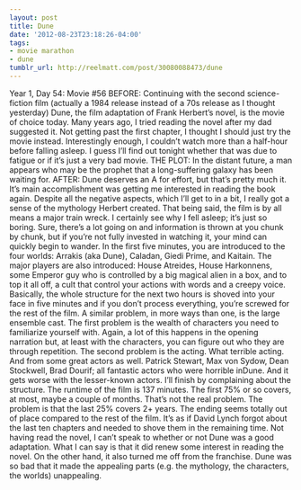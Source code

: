 ```yaml
---
layout: post
title: Dune
date: '2012-08-23T23:18:26-04:00'
tags:
- movie marathon
- dune
tumblr_url: http://reelmatt.com/post/30080088473/dune
---
```

Year 1, Day 54: Movie #56
BEFORE: Continuing with the second science-fiction film (actually a 1984 release instead of a 70s release as I thought yesterday) Dune, the film adaptation of Frank Herbert’s novel, is the movie of choice today. Many years ago, I tried reading the novel after my dad suggested it. Not getting past the first chapter, I thought I should just try the movie instead. Interestingly enough, I couldn’t watch more than a half-hour before falling asleep. I guess I’ll find out tonight whether that was due to fatigue or if it’s just a very bad movie.
THE PLOT: In the distant future, a man appears who may be the prophet that a long-suffering galaxy has been waiting for.
AFTER: Dune deserves an A for effort, but that’s pretty much it. It’s main accomplishment was getting me interested in reading the book again. Despite all the negative aspects, which I’ll get to in a bit, I really got a sense of the mythology Herbert created.
That being said, the film is by all means a major train wreck. I certainly see why I fell asleep; it’s just so boring. Sure, there’s a lot going on and information is thrown at you chunk by chunk, but if you’re not fully invested in watching it, your mind can quickly begin to wander. In the first five minutes, you are introduced to the four worlds: Arrakis (aka Dune), Caladan, Giedi Prime, and Kaitain. The major players are also introduced: House Atreides, House Harkonnens, some Emperor guy who is controlled by a big magical alien in a box, and to top it all off, a cult that control your actions with words and a creepy voice. Basically, the whole structure for the next two hours is shoved into your face in five minutes and if you don’t process everything, you’re screwed for the rest of the film.
A similar problem, in more ways than one, is the large ensemble cast. The first problem is the wealth of characters you need to familiarize yourself with. Again, a lot of this happens in the opening narration but, at least with the characters, you can figure out who they are through repetition. The second problem is the acting. What terrible acting. And from some great actors as well. Patrick Stewart, Max von Sydow, Dean Stockwell, Brad Dourif; all fantastic actors who were horrible inDune. And it gets worse with the lesser-known actors.
I’ll finish by complaining about the structure. The runtime of the film is 137 minutes. The first 75% or so covers, at most, maybe a couple of months. That’s not the real problem. The problem is that the last 25% covers 2+ years. The ending seems totally out of place compared to the rest of the film. It’s as if David Lynch forgot about the last ten chapters and needed to shove them in the remaining time.
Not having read the novel, I can’t speak to whether or not Dune was a good adaptation. What I can say is that it did renew some interest in reading the novel. On the other hand, it also turned me off from the franchise. Dune was so bad that it made the appealing parts (e.g. the mythology, the characters, the worlds) unappealing.
